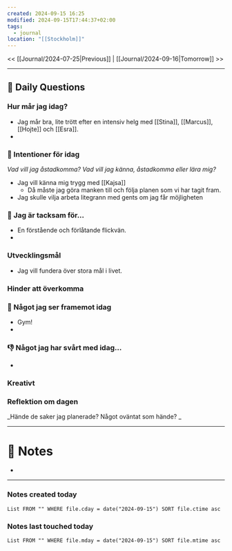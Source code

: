 ```yaml
---
created: 2024-09-15 16:25
modified: 2024-09-15T17:44:37+02:00
tags:
  - journal
location: "[[Stockholm]]"
---
```


<< [[Journal/2024-07-25|Previous]] | [[Journal/2024-09-16|Tomorrow]] >>

---
## 📅 Daily Questions
### Hur mår jag idag?
- Jag mår bra, lite trött efter en intensiv helg med [[Stina]], [[Marcus]], [[Hojte]] och [[Esra]].
- 
### 🚀  Intentioner för idag
_Vad vill jag åstadkomma? Vad vill jag känna, åstadkomma eller lära mig?_
- Jag vill känna mig trygg med [[Kajsa]]
	- Då måste jag göra manken till och följa planen som vi har tagit fram.
- Jag skulle vilja arbeta litegrann med gents om jag får möjligheten

### 🙏 Jag är tacksam för...
- En förstående och förlåtande flickvän.
- 

### Utvecklingsmål
- Jag vill fundera över stora mål i livet.

### Hinder att överkomma


### 🙌 Något jag ser framemot idag
- Gym!
- 

### 👎 Något jag har svårt med idag...
- 

### Kreativt

### Reflektion om dagen
_Hände de saker jag planerade? Något oväntat som hände? _

---
# 📝 Notes
- 
---
### Notes created today
```dataview
List FROM "" WHERE file.cday = date("2024-09-15") SORT file.ctime asc
```
### Notes last touched today
```dataview
List FROM "" WHERE file.mday = date("2024-09-15") SORT file.mtime asc
```